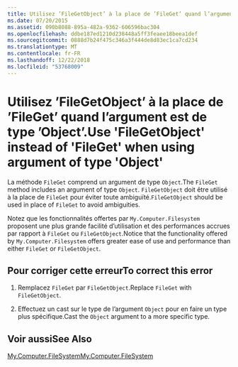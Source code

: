 ```yaml
---
title: Utilisez ’FileGetObject’ à la place de ’FileGet’ quand l’argument est de type ’Object’.
ms.date: 07/20/2015
ms.assetid: 090b8088-895a-482a-9362-606596bac304
ms.openlocfilehash: ddbe187ed1210d238448a5ff3feaee18beea1def
ms.sourcegitcommit: 0888d7b24f475c346a3f444de8d83ec1ca7cd234
ms.translationtype: MT
ms.contentlocale: fr-FR
ms.lasthandoff: 12/22/2018
ms.locfileid: "53768009"
---
```

# <a name="use-filegetobject-instead-of-fileget-when-using-argument-of-type-object"></a><span data-ttu-id="e423d-102">Utilisez ’FileGetObject’ à la place de ’FileGet’ quand l’argument est de type ’Object’.</span><span class="sxs-lookup"><span data-stu-id="e423d-102">Use 'FileGetObject' instead of 'FileGet' when using argument of type 'Object'</span></span>
<span data-ttu-id="e423d-103">La méthode `FileGet` comprend un argument de type `Object`.</span><span class="sxs-lookup"><span data-stu-id="e423d-103">The `FileGet` method includes an argument of type `Object`.</span></span> <span data-ttu-id="e423d-104">`FileGetObject` doit être utilisé à la place de `FileGet` pour éviter toute ambiguïté.</span><span class="sxs-lookup"><span data-stu-id="e423d-104">`FileGetObject` should be used in place of `FileGet` to avoid ambiguities.</span></span>  
  
 <span data-ttu-id="e423d-105">Notez que les fonctionnalités offertes par `My.Computer.Filesystem` proposent une plus grande facilité d’utilisation et des performances accrues par rapport à `FileGet` ou `FileGetObject`.</span><span class="sxs-lookup"><span data-stu-id="e423d-105">Notice that the functionality offered by `My.Computer.Filesystem` offers greater ease of use and performance than either `FileGet` or `FileGetObject`.</span></span>  
  
## <a name="to-correct-this-error"></a><span data-ttu-id="e423d-106">Pour corriger cette erreur</span><span class="sxs-lookup"><span data-stu-id="e423d-106">To correct this error</span></span>  
  
1.  <span data-ttu-id="e423d-107">Remplacez `FileGet` par `FileGetObject`.</span><span class="sxs-lookup"><span data-stu-id="e423d-107">Replace `FileGet` with `FileGetObject`.</span></span>  
  
2.  <span data-ttu-id="e423d-108">Effectuez un cast sur le type de l’argument `Object` pour en faire un type plus spécifique.</span><span class="sxs-lookup"><span data-stu-id="e423d-108">Cast the `Object` argument to a more specific type.</span></span>  
  
## <a name="see-also"></a><span data-ttu-id="e423d-109">Voir aussi</span><span class="sxs-lookup"><span data-stu-id="e423d-109">See Also</span></span>  
   
 [<span data-ttu-id="e423d-110">My.Computer.FileSystem</span><span class="sxs-lookup"><span data-stu-id="e423d-110">My.Computer.FileSystem</span></span>](xref:Microsoft.VisualBasic.FileIO.FileSystem)
